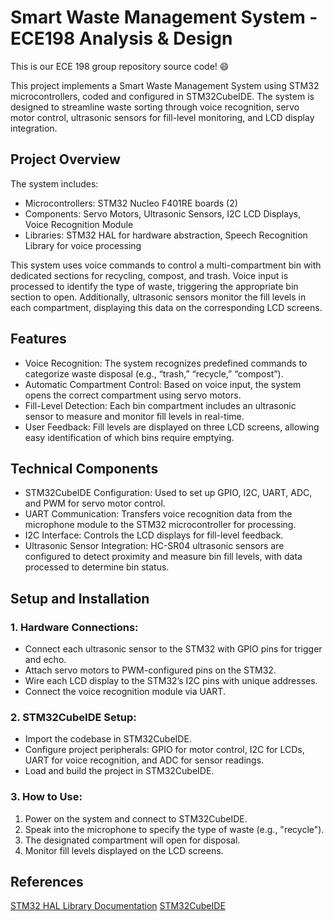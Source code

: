 # Smart Waste Management System - ECE198 Analysis & Design
This is our ECE 198 group repository source code! :smile:

This project implements a Smart Waste Management System using STM32 microcontrollers, coded and configured in STM32CubeIDE. The system is designed to streamline waste sorting through voice recognition, servo motor control, ultrasonic sensors for fill-level monitoring, and LCD display integration.

## Project Overview
The system includes:
* Microcontrollers: STM32 Nucleo F401RE boards (2)
* Components: Servo Motors, Ultrasonic Sensors, I2C LCD Displays, Voice Recognition Module
* Libraries: STM32 HAL for hardware abstraction, Speech Recognition Library for voice processing

This system uses voice commands to control a multi-compartment bin with dedicated sections for recycling, compost, and trash. Voice input is processed to identify the type of waste, triggering the appropriate bin section to open. Additionally, ultrasonic sensors monitor the fill levels in each compartment, displaying this data on the corresponding LCD screens.

## Features
* Voice Recognition: The system recognizes predefined commands to categorize waste disposal (e.g., “trash,” “recycle,” “compost”).
* Automatic Compartment Control: Based on voice input, the system opens the correct compartment using servo motors.
* Fill-Level Detection: Each bin compartment includes an ultrasonic sensor to measure and monitor fill levels in real-time.
* User Feedback: Fill levels are displayed on three LCD screens, allowing easy identification of which bins require emptying.

## Technical Components
* STM32CubeIDE Configuration: Used to set up GPIO, I2C, UART, ADC, and PWM for servo motor control.
* UART Communication: Transfers voice recognition data from the microphone module to the STM32 microcontroller for processing.
* I2C Interface: Controls the LCD displays for fill-level feedback.
* Ultrasonic Sensor Integration: HC-SR04 ultrasonic sensors are configured to detect proximity and measure bin fill levels, with data processed to determine bin status.

## Setup and Installation
### 1. Hardware Connections:
* Connect each ultrasonic sensor to the STM32 with GPIO pins for trigger and echo.
* Attach servo motors to PWM-configured pins on the STM32.
* Wire each LCD display to the STM32’s I2C pins with unique addresses.
* Connect the voice recognition module via UART.
### 2. STM32CubeIDE Setup:
* Import the codebase in STM32CubeIDE.
* Configure project peripherals: GPIO for motor control, I2C for LCDs, UART for voice recognition, and ADC for sensor readings.
* Load and build the project in STM32CubeIDE.
### 3. How to Use:
1. Power on the system and connect to STM32CubeIDE.
2. Speak into the microphone to specify the type of waste (e.g., "recycle").
3. The designated compartment will open for disposal.
4. Monitor fill levels displayed on the LCD screens.

## References
<a href="https://www.st.com/resource/en/user_manual/um1725-description-of-stm32f4-hal-and-lowlayer-drivers-stmicroelectronics.pdf">STM32 HAL Library Documentation</a>
<a href="https://www.st.com/resource/en/user_manual/um2609-stm32cubeide-user-guide-stmicroelectronics.pdf">STM32CubeIDE</a>



